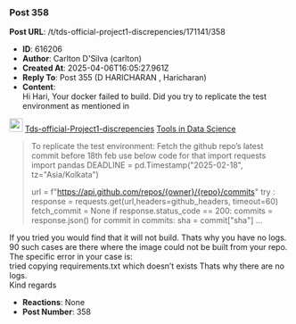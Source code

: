 ### Post 358
**Post URL**: /t/tds-official-project1-discrepencies/171141/358
- **ID**: 616206
- **Author**: Carlton D'Silva (carlton)
- **Created At**: 2025-04-06T16:05:27.961Z
- **Reply To**: Post 355 (D HARICHARAN , Haricharan)
- **Content**:  
  Hi Hari,
Your docker failed to build.
Did you try to replicate the test environment as mentioned in
<aside class="quote quote-modified" data-post="316" data-topic="171141">
  <div class="title">
    <div class="quote-controls"></div>
    <img alt="" width="24" height="24" src="https://dub1.discourse-cdn.com/flex013/user_avatar/discourse.onlinedegree.iitm.ac.in/carlton/48/56317_2.png" class="avatar">
    <a href="https://discourse.onlinedegree.iitm.ac.in/t/tds-official-project1-discrepencies/171141/316">Tds-official-Project1-discrepencies</a> <a class="badge-category__wrapper " href="/c/courses/tds-kb/34"><span data-category-id="34" style="--category-badge-color: #0088CC; --category-badge-text-color: #FFFFFF; --parent-category-badge-color: #3AB54A;" data-parent-category-id="9" data-drop-close="true" class="badge-category --has-parent" title="This category is created to address subject-specific queries related to Tools in Data Science"><span class="badge-category__name">Tools in Data Science</span></span></a>
  </div>
  <blockquote>
    To replicate the test environment: 
Fetch the github repo’s latest commit before 18th feb use below code for that 
import requests
import pandas 
DEADLINE = pd.Timestamp("2025-02-18", tz="Asia/Kolkata")

url = f"https://api.github.com/repos/{owner}/{repo}/commits"
try : 
    response = requests.get(url,headers=github_headers, timeout=60)
    fetch_commit = None
    if response.status_code == 200:
        commits = response.json()
        for commit in commits:
            sha = commit["sha"]
   …
  </blockquote>
</aside>

If you tried you would find that it will not build. Thats why you have no logs.<br>
90 such cases are there where the image could not be built from your repo.
The specific error in your case is:<br>
tried copying requirements.txt which doesn’t exists
Thats why there are no logs.<br>
Kind regards
- **Reactions**: None
- **Post Number**: 358

